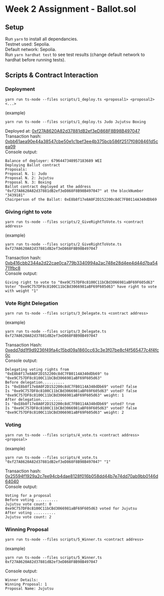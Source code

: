 # Week 2 Assignment - Ballot.sol

## Setup
Run `yarn` to install all dependancies.\
Testnet used: Sepolia.\
Default network: Sepolia.\
Run `yarn hardhat test` to see test results (change default network to hardhat before running tests).
## Scripts & Contract Interaction
### Deployment
```
yarn run ts-node --files scripts/1_deploy.ts <proposal1> <proposal2> <...>
```
(example)
```
yarn run ts-node --files scripts/1_deploy.ts Judo Jujutsu Boxing
```
Deployed at: [0xf27A8620A82d37881dB2ef3eD868F8B98B497047](https://sepolia.etherscan.io/address/0xf27A8620A82d37881dB2ef3eD868F8B98B497047)\
Transaction hash: [0xbb61aea90e44a38547cbe50e1c1bef3ee4b375bcb586f2517f0808461d5cea09](https://sepolia.etherscan.io/tx/0xbb61aea90e44a38547cbe50e1c1bef3ee4b375bcb586f2517f0808461d5cea09)\
Console output:
```
Balance of deployer: 6796447348957183689 WEI
Deploying Ballot contract
Proposals: 
Proposal N. 1: Judo
Proposal N. 2: Jujutsu
Proposal N. 3: Boxing
Ballot contract deployed at the address "0xf27A8620A82d37881dB2ef3eD868F8B98B497047" at the blockNumber "3439181"
Chairperson of the Ballot: 0xE8b8f17e8A0F2D152200c8dC7FB0114A340dDb69
```

### Giving right to vote
```
yarn run ts-node --files scripts/2_GiveRightToVote.ts <contract address>
```
(example)
```
yarn run ts-node --files scripts/2_GiveRightToVote.ts 0xf27A8620A82d37881dB2ef3eD868F8B98B497047
```
Transaction hash: [0xb416cbb2344a2d22cae0ca779b3340994a2ac748e28d4ee4d44d7ba54711fbc8](https://sepolia.etherscan.io/tx/0xb416cbb2344a2d22cae0ca779b3340994a2ac748e28d4ee4d44d7ba54711fbc8)\
Console output:
```
Giving right to vote to "0xe9C757DF8c8100C11bCBd3066981aBF69F605d63"
Voter "0xe9C757DF8c8100C11bCBd3066981aBF69F605d63" have right to vote with weight "1"
```

### Vote Right Delegation
```
yarn run ts-node --files scripts/3_Delegate.ts <contract address>
```
(example)
```
yarn run ts-node --files scripts/3_Delegate.ts 0xf27A8620A82d37881dB2ef3eD868F8B98B497047
```
Transaction Hash: [0xedd7dd1f9d9236f49fa4c15bd09a1860cc63c3e3f07be8cf4f565477c4f4fc0c](https://sepolia.etherscan.io/tx/0xedd7dd1f9d9236f49fa4c15bd09a1860cc63c3e3f07be8cf4f565477c4f4fc0c)\
Console output:
```
Delegating voting rights from "0xE8b8f17e8A0F2D152200c8dC7FB0114A340dDb69" to "0xe9C757DF8c8100C11bCBd3066981aBF69F605d63"
Before delegation..........
Is "0xE8b8f17e8A0F2D152200c8dC7FB0114A340dDb69" voted? false
Is "0xe9C757DF8c8100C11bCBd3066981aBF69F605d63" voted? false
"0xe9C757DF8c8100C11bCBd3066981aBF69F605d63" weight: 1
After delegation..........
Is "0xE8b8f17e8A0F2D152200c8dC7FB0114A340dDb69" voted? true
Is "0xe9C757DF8c8100C11bCBd3066981aBF69F605d63" voted? false
"0xe9C757DF8c8100C11bCBd3066981aBF69F605d63" weight: 2
```

### Voting
```
yarn run ts-node --files scripts/4_vote.ts <contract address> <proposal>
```
(example)
```
yarn run ts-node --files scripts/4_vote.ts "0xf27A8620A82d37881dB2ef3eD868F8B98B497047" "1"
```
Transaction hash: [0x25594f1929a2c7ee94cb4dae8128f016b058dd44b7e74dd70ab9bb0146d64040](https://sepolia.etherscan.io/tx/0x25594f1929a2c7ee94cb4dae8128f016b058dd44b7e74dd70ab9bb0146d64040)\
Console output:
```
Voting for a proposal
Before voting ..........
Jujutsu vote count: 0
0xe9C757DF8c8100C11bCBd3066981aBF69F605d63 voted for Jujutsu
After voting ..........
Jujutsu vote count: 2
```

### Winning Proposal
```
yarn run ts-node --files scripts/5_Winner.ts <contract address>
```
(example)
```
yarn run ts-node --files scripts/5_Winner.ts 0xf27A8620A82d37881dB2ef3eD868F8B98B497047
```
Console output:
```
Winner Details:
Winning Proposal: 1
Proposal Name: Jujutsu
```